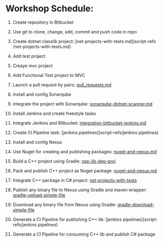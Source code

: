 # Workshop Schedule:

1. Create repository in Bitbucket
2. Use git to clone, change, add, commit and push code in repo
3. Create dotnet classlib project: [net-projects-with-tests.md](script-refs
/net-projects-with-tests.md)
4. Add test project
5. Creaye mvc project
6. Add Functional Test project to MVC

7. Launch a pull request by pairs: [pull_requests.md](script-refs/pull_requests.md)
8. Install and config Sonarqube
9. Integrate the project with Sonarqube: [sonarqube-dotnet-scanner.md](script-refs/sonarqube-dotnet-scanner.md)

9. Install Jenkins and create freestyle tasks
10. Integrate Jenkins and Bitbucket: [integration-bitbucket-jenkins.md](script-refs/integration-bitbucket-jenkins.md)
11. Create CI Pipeline task: [jenkins pipelines](script-refs/jenkins pipelines)

11. Install and config Nexus
10. Use Nuget for creating and publishing packages: [nuget-and-nexus.md](script-refs/nuget-and-nexus.md)

12. Build a C++ project using Gradle: [cpp-lib-dep-proj](projects/cpp-lib-dep-proj)
13. Pack and publish C++ project as Nuget package: [nuget-and-nexus.md](script-refs/nuget-and-nexus.md)
14. Integrate C++ package in C# project: [net-projects-with-tests](script-refs/net-projects-with-tests)

15. Publish any binary file to Nexus using Gradle and maven wrapper: [gradle-upload-simple-file](projects/gradle-upload-simple-file)
16. Download any binary file from Nexus using Gradle: [gradle-download-simple-file](projects/gradle-download-simple-file)

17. Generate a CI Pipeline for publishing C++ lib: [jenkins pipelines](script-refs/jenkins pipelines)
18. Generate a CI Pipeline for consuming C++ lib and publish C# package

